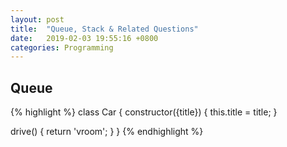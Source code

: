 ```yaml
---
layout: post
title:  "Queue, Stack & Related Questions"
date:   2019-02-03 19:55:16 +0800
categories: Programming
---
```


## Queue
{% highlight %}
class Car {
  constructor({title}) {
    this.title = title;
  }

  drive() {
    return 'vroom';
  }
}
{% endhighlight %}


